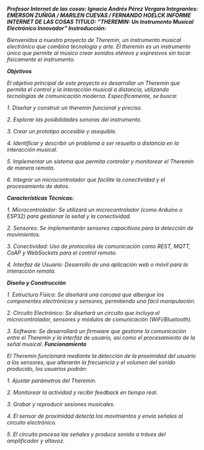 <b><i> Profesor Internet de las cosas: Ignacio Andrés Pérez Vergara </i></b>
<b><i> Integrantes:  EMERSON ZUÑIGA / MARILEN CUEVAS / FERNANDO HOELCK </i></b>
<b><i>INFORME INTERNET DE LAS COSAS </i></b>
<b><i> TITULO: “THEREMIN: Un Instrumento Musical Electrónico Innovador” </i></b>
<b><i> Instroducción:</i></b>
<p><i> Bienvenidos a nuestro proyecto de Theremin, un instrumento musical electrónico que combina tecnología y arte.  El theremín es un instrumento único que permite al músico crear sonidos etéreos y expresivos sin tocar físicamente el instrumento.</p> </i>
<b><i> Objetivos  </i></b>
<p><i> El objetivo principal de este proyecto es desarrollar un Theremin que permita el control y la interacción musical a distancia, utilizando tecnologías de comunicación moderna. Específicamente, se busca: </p> </i>
<p><i> 1.	Diseñar y construir un theremin funcional y preciso.</p> </i>
<p><i> 2.	Explorar las posibilidades sonoras del instrumento.</p> </i>
<p><i> 3.	Crear un prototipo accesible y asequible.</p> </i>
<p><i> 4.	Identificar y describir un problema a ser resuelto a distancia en la interacción musical.</p> </i>
<p><i> 5.	Implementar un sistema que permita controlar y monitorear el Theremin de manera remota.</p> </i>
<p><i> 6.	Integrar un microcontrolador que facilite la conectividad y el procesamiento de datos.</p> </i>
<b><i> Características Técnicas:</i></b>
<p><i> 1.	Microcontrolador: Se utilizará un microcontrolador (como Arduino o ESP32) para gestionar la señal y la conectividad. </p> </i>
<p><i> 2.	Sensores: Se implementarán sensores capacitivos para la detección de movimientos. </p> </i>
<p><i> 3.	Conectividad: Uso de protocolos de comunicación como REST, MQTT, CoAP y WebSockets para el control remoto. </p> </i>
<p><i> 4.	Interfaz de Usuario: Desarrollo de una aplicación web o móvil para la interacción remota. </p> </i>
<b><i> Diseño y Construcción </i></b>
<p><i> 1.	Estructura Física: Se diseñará una carcasa que albergue los componentes electrónicos y sensores, permitiendo una fácil manipulación.
<p><i> 2.	Circuito Electrónico: Se diseñará un circuito que incluya el microcontrolador, sensores y módulos de comunicación (WiFi/Bluetooth).
<p><i> 3.	Software: Se desarrollará un firmware que gestione la comunicación entre el Theremin y la interfaz de usuario, así como el procesamiento de la señal musical.
<b><i> Funcionamiento </i></b>
<p><i> El Theremin funcionará mediante la detección de la proximidad del usuario a los sensores, que alterarán la frecuencia y el volumen del sonido producido, los usuarios podrán: </p> </i>
<p><i> 1.	Ajustar parámetros del Theremin. </i></b>
<p><i> 2.	Monitorear la actividad y recibir feedback en tiempo real. </i></b>
<p><i> 3.	Grabar y reproducir sesiones musicales. </i></b>
<p><i> 4.	El sensor de proximidad detecta los movimientos y envía señales al circuito electrónico. </i></b>
<p><i> 5.	El circuito procesa las señales y produce sonido a tráves del amplificador y altavoz. </i></b>

